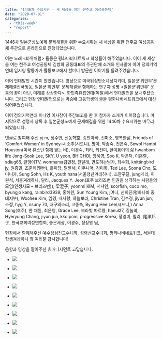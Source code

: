 ```yaml
---
title: "1446차 수요시위 - 새 세상을 여는 천주교 여성공동체"
date: "2020-07-01"
categories: 
  - "this-week"
  - "report"
---
```


1446차 일본군성노예제 문제해결을 위한 수요시위는 새 세상을 위한 천주교 여성공동체 주관으로 온라인으로 진행되었습니다.

여는 노래 <바위처럼> 율동은 평화나비네트워크 학생들이 해주었습니다. 이어 새 세상을 여는 천주교 여성공동체 김방희 공동대표의 주관단체 소개와 인사말에 이어 정의기억연대 임지영 활동가가 활동보고에서 할머니 방문한 이야기를 들려주었습니다.

이어 연대발언 시간이 있었습니다. 영상으로 미국워싱턴소녀상지키미, 일본군‘위안부’문제해결전국행동, 일본군‘위안부’ 문제해결을 함께하는 연구자 성명 <일본군‘위안부’ 운동의 끝이 아닌, 미래를 상상한다>, 한민족유럽연대(독일)에서 연대발언을 보내주셨습니다. 그리고 현장 연대발언으로는 박승배 고등학생의 글을 평화나비네트워크에서 대신 읽어주었습니다.

이어 정의기억연대 이나영 이사장이 주간보고를 한 후 참가자 소개가 이어졌습니다. 마지막으로 성명서 낭독 후 일본군성노예제 문제해결을 위한 1446차 수요시위는 마무리되었습니다.

댓글로 참여해 주신 yj m, 정수연, 신동혁空, 종안아빠, 신미소, 행복한삶, Friends of ‘Comfort Women’ in Sydney–시소추(시드니), 짱아, 박송숙, 전은숙, Sewol Hambi Houston(​미국 휴스턴 함께 맞는 비), 이경숙, 최리, 최진미, 환이봄이의 삶 hwanbom life Jong-Sook Lee, SKY, U yeon, BH CHOI, 장혜영, Soo K, 박은덕, 이훈렬, sdiug65, 글댕이TV, wonmama김민정, 진달래, 면도하는남자, 최수희, knittingbird jy, 원종민, 조춘제(멜번), 홀마담, 달별해, 이주니어, 김미희, Ted Lee, Soona Cho, 도미니카, Sung Sohn, Hs K, youth hana(서울청년겨레하나), 조안구달, jung게리, 이원석, 서울겨레하나, 달리, Jacques Y. Jeon(호주 브리즈번 인권을 생각하는 사람들의 모임(인생사모 – 브리즈번)), 梁澄子, yoonmi KIM, 서샤인, scorfish, coco mo, byungjo kang, rainbird3939, 홍혜원, Sun Young Kim, j여니, 신희진(평화나비 중대지부), Woohee Kim, 임경, 내사랑, 하늘보라, Christine Tran, 김수경, jiyun jun, 소정, hyg Y, nsuny 70, 대구의소리, 고종숙, Byung Hee Lee(시드니,) Anna Song(호주), 한 채완, 최은영, Grace Lee, 보라빛 따르릉, hanul27, 강눌비, Hyeryung Chang, jiyun jun, kko pom, progressive Korea, 정영미, 릴리, 尾澤邦子, 한국교회여성연합회, 좋은세상, 이경주, 정정엽 님,

현장에서 함께해주신 예수성심전교수녀회, 성령선교수녀회, 평화나비네트워크, 서울대학생겨레하나 외 여러분 감사합니다!

음향과 영상을 맡아주신 휴매니지먼트 고맙습니다.

- ![](https://womenandwar.net/kr/wp-content/uploads/2020/07/크기변환IMGP7989.jpg)
    
- ![](https://womenandwar.net/kr/wp-content/uploads/2020/07/크기변환IMGP8008.jpg)
    
- ![](https://womenandwar.net/kr/wp-content/uploads/2020/07/크기변환IMGP8010.jpg)
    
- ![](https://womenandwar.net/kr/wp-content/uploads/2020/07/크기변환IMGP8020.jpg)
    
- ![](https://womenandwar.net/kr/wp-content/uploads/2020/07/크기변환IMGP8026.jpg)
    
- ![](https://womenandwar.net/kr/wp-content/uploads/2020/07/크기변환IMGP8052.jpg)
    
- ![](https://womenandwar.net/kr/wp-content/uploads/2020/07/크기변환IMGP8057.jpg)
    
- ![](https://womenandwar.net/kr/wp-content/uploads/2020/07/크기변환IMGP8061.jpg)
    
- ![](https://womenandwar.net/kr/wp-content/uploads/2020/07/크기변환IMGP8067.jpg)
    

​

​
